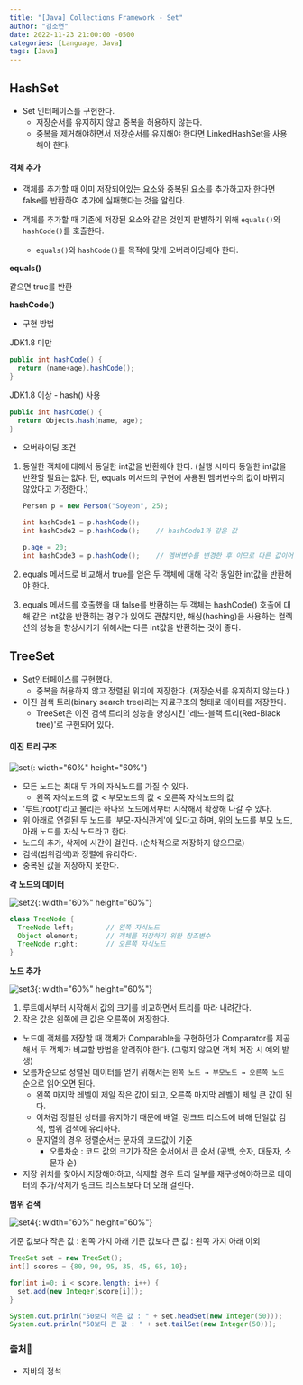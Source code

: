 ```yaml
---
title: "[Java] Collections Framework - Set"
author: "김소연"
date: 2022-11-23 21:00:00 -0500
categories: [Language, Java]
tags: [Java]
---
```




## HashSet

- Set 인터페이스를 구현한다.
  - 저장순서를 유지하지 않고 중복을 허용하지 않는다.
  - 중복을 제거해야하면서 저장순서를 유지해야 한다면 LinkedHashSet을 사용해야 한다.



#### 객체 추가

- 객체를 추가할 때 이미 저장되어있는 요소와 중복된 요소를 추가하고자 한다면 false를 반환하여 추가에 실패했다는 것을 알린다.


- 객체를 추가할 때 기존에 저장된 요소와 같은 것인지 판별하기 위해 `equals()`와 `hashCode()`를 호출한다.
  - `equals()`와 `hashCode()`를 목적에 맞게 오버라이딩해야 한다.

**equals()**

같으면 true를 반환

**hashCode()**

- 구현 방법

JDK1.8 미만

```java
public int hashCode() {
  return (name+age).hashCode();
}
```

JDK1.8 이상 - hash() 사용

```java
public int hashCode() {
  return Objects.hash(name, age);
}
```



- 오버라이딩 조건

1. 동일한 객체에 대해서 동일한 int값을 반환해야 한다. (실행 시마다 동일한 int값을 반환할 필요는 없다. 단, equals 메서드의 구현에 사용된 멤버변수의 값이 바뀌지 않았다고 가정한다.)

   ```java
   Person p = new Person("Soyeon", 25);

   int hashCode1 = p.hashCode();
   int hashCode2 = p.hashCode();	// hashCode1과 같은 값

   p.age = 20;
   int hashCode3 = p.hashCode();	// 멤버변수를 변경한 후 이므로 다른 값이어도 된다.
   ```

2. equals 메서드로 비교해서 true를 얻은 두 객체에 대해 각각 동일한 int값을 반환해야 한다.

3. equals 메서드를 호출했을 때 false를 반환하는 두 객체는 hashCode() 호출에 대해 같은 int값을 반환하는 경우가 있어도 괜찮지만, 해싱(hashing)을 사용하는 컬렉션의 성능을 향상시키기 위해서는 다른 int값을 반환하는 것이 좋다.




## TreeSet

- Set인터페이스를 구현했다.
  - 중복을 허용하지 않고 정렬된 위치에 저장한다. (저장순서를 유지하지 않는다.)
- 이진 검색 트리(binary search tree)라는 자료구조의 형태로 데이터를 저장한다.
  - TreeSet은 이진 검색 트리의 성능을 향상시킨 '레드-블랙 트리(Red-Black tree)'로 구현되어 있다.




#### 이진 트리 구조

![set](/assets/img/set.png){: width="60%" height="60%"}

- 모든 노드는 최대 두 개의 자식노드를 가질 수 있다.
  - 왼쪽 자식노드의 값 < 부모노드의 값 < 오른쪽 자식노드의 값
- '루트(root)'라고 불리는 하나의 노드에서부터 시작해서 확장해 나갈 수 있다.
- 위 아래로 연결된 두 노드를 '부모-자식관계'에 있다고 하며, 위의 노드를 부모 노드, 아래 노드를 자식 노드라고 한다. 
- 노드의 추가, 삭제에 시간이 걸린다. (순차적으로 저장하지 않으므로)
- 검색(범위검색)과 정렬에 유리하다.
- 중복된 값을 저장하지 못한다.





**각 노드의 데이터**

![set2](/assets/img/set2.png){: width="60%" height="60%"}

```java
class TreeNode {
  TreeNode left;		// 왼쪽 자식노드
  Object element;		// 객체를 저장하기 위한 참조변수
  TreeNode right;		// 오른쪽 자식노드
}
```



**노드 추가**

![set3](/assets/img/set3.png){: width="60%" height="60%"}

1. 루트에서부터 시작해서 값의 크기를 비교하면서 트리를 따라 내려간다.
2. 작은 값은 왼쪽에 큰 값은 오른쪽에 저장한다.



- 노드에 객체를 저장할 때 객체가 Comparable을 구현하던가 Comparator를 제공해서 두 객체가 비교할 방법을 알려줘야 한다. (그렇지 않으면 객체 저장 시 예외 발생)
- 오름차순으로 정렬된 데이터를 얻기 위해서는 `왼쪽 노드 → 부모노드 → 오른쪽 노드` 순으로 읽어오면 된다.
  - 왼쪽 마지막 레벨이 제일 작은 값이 되고, 오른쪽 마지막 레벨이 제일 큰 값이 된다.
  - 이처럼 정렬된 상태를 유지하기 때문에 배열, 링크드 리스트에 비해 단일값 검색, 범위 검색에 유리하다.
  - 문자열의 경우 정렬순서는 문자의 코드값이 기준
    - 오름차순 : 코드 값의 크기가 작은 순서에서 큰 순서 (공백, 숫자, 대문자, 소문자 순)
- 저장 위치를 찾아서 저장해야하고, 삭제할 경우 트리 일부를 재구성해야하므로 데이터의 추가/삭제가 링크드 리스트보다 더 오래 걸린다.




**범위 검색**

![set4](/assets/img/set4.png){: width="60%" height="60%"}

기준 값보다 작은 값 : 왼쪽 가지 아래
기준 값보다 큰 값 : 왼쪽 가지 아래 이외

```java
TreeSet set = new TreeSet();
int[] scores = {80, 90, 95, 35, 45, 65, 10};

for(int i=0; i < score.length; i++) {
  set.add(new Integer(score[i]));
}

System.out.prinln("50보다 작은 값 : " + set.headSet(new Integer(50)));
System.out.prinln("50보다 큰 값 : " + set.tailSet(new Integer(50)));
```




### 출처📎

- 자바의 정석


